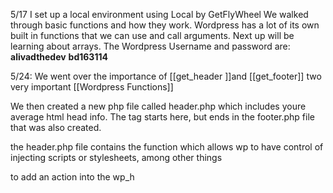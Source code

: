 5/17
I set up a local environment using Local by GetFlyWheel
We walked through basic functions and how they work. Wordpress has a lot of its own built in functions that we can use and call arguments. Next up will be learning about arrays.
The Wordpress Username and password are: **alivadthedev**
**bd163114**

5/24:
We went over the importance of [[get_header ]]and [[get_footer]]
two very important [[Wordpress Functions]] 

We then created a new php file called header.php which includes youre average html head info. The <body> tag starts here, but ends in the footer.php file that was also created.

the header.php file contains the <?php wp_head(); ?> function which allows wp to have control of injecting scripts or stylesheets, among other things

to add an action into the wp_h





